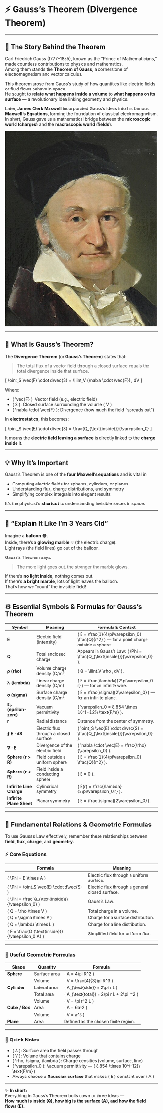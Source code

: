 # ⚡ Gauss’s Theorem (Divergence Theorem)

---

## 📜 The Story Behind the Theorem

Carl Friedrich Gauss (1777–1855), known as the “Prince of Mathematicians,” made countless contributions to physics and mathematics.  
Among them stands the **Theorem of Gauss**, a cornerstone of electromagnetism and vector calculus.

This theorem arose from Gauss’s study of how quantities like electric fields or fluid flows behave in space.  
He sought to **relate what happens inside a volume** to **what happens on its surface** — a revolutionary idea linking geometry and physics.

Later, **James Clerk Maxwell** incorporated Gauss’s ideas into his famous **Maxwell’s Equations**, forming the foundation of classical electromagnetism.  
In short, Gauss gave us a mathematical bridge between the **microscopic world (charges)** and the **macroscopic world (fields)**.

![Carl Friedrich Gauss](./img/Carl_Friedrich_Gauss.jpg)

---

## 🧠 What Is Gauss’s Theorem?

The **Divergence Theorem** (or **Gauss’s Theorem**) states that:

> The total flux of a vector field through a closed surface equals the total divergence inside that surface.

\[
\oint_S \vec{F} \cdot d\vec{S} = \iiint_V (\nabla \cdot \vec{F}) \, dV
\]

Where:
- \( \vec{F} \): Vector field (e.g., electric field)
- \( S \): Closed surface surrounding the volume \( V \)
- \( \nabla \cdot \vec{F} \): Divergence (how much the field “spreads out”)

In **electrostatics**, this becomes:

\[
\oint_S \vec{E} \cdot d\vec{S} = \frac{Q_{\text{inside}}}{\varepsilon_0}
\]

It means the **electric field leaving a surface** is directly linked to the **charge inside** it.

---

## 💡 Why It’s Important

Gauss’s Theorem is one of the **four Maxwell’s equations** and is vital in:
- Computing electric fields for spheres, cylinders, or planes  
- Understanding flux, charge distributions, and symmetry  
- Simplifying complex integrals into elegant results  

It’s the physicist’s **shortcut** to understanding invisible forces in space.

---

## 🧒 “Explain It Like I’m 3 Years Old”

Imagine a **balloon** 🟠.  
Inside, there’s a **glowing marble** 💡 (the electric charge).  
Light rays (the field lines) go out of the balloon.

Gauss’s Theorem says:
> The more light goes out, the stronger the marble glows.

If there’s **no light inside**, nothing comes out.  
If there’s **a bright marble**, lots of light leaves the balloon.  
That’s how we “count” the invisible field!

---

## ⚙️ Essential Symbols & Formulas for Gauss’s Theorem

| Symbol | Meaning | Formula & Context |
|--------|----------|------------------|
| **E** | Electric field (intensity) | \( E = \frac{1}{4\pi\varepsilon_0} \frac{Q}{r^2} \) — for a point charge outside a sphere. |
| **Q** | Total enclosed charge | Appears in Gauss’s Law: \( \Phi = \frac{Q_{\text{inside}}}{\varepsilon_0} \). |
| **ρ (rho)** | Volume charge density (C/m³) | \( Q = \iiint_V \rho \, dV \). |
| **λ (lambda)** | Linear charge density (C/m) | \( E = \frac{\lambda}{2\pi\varepsilon_0 r} \) — for an infinite wire. |
| **σ (sigma)** | Surface charge density (C/m²) | \( E = \frac{\sigma}{2\varepsilon_0} \) — for an infinite plane. |
| **ε₀ (epsilon-zero)** | Vacuum permittivity | \( \varepsilon_0 = 8.854 \times 10^{-12}\ \text{F/m} \). |
| **r** | Radial distance | Distance from the center of symmetry. |
| **∮ E · dS** | Electric flux through a closed surface | \( \oint_S \vec{E} \cdot d\vec{S} = \frac{Q_{\text{inside}}}{\varepsilon_0} \). |
| **∇ · E** | Divergence of the electric field | \( \nabla \cdot \vec{E} = \frac{\rho}{\varepsilon_0} \). |
| **Sphere (r > R)** | Field outside a uniform sphere | \( E = \frac{1}{4\pi\varepsilon_0} \frac{Q}{r^2} \). |
| **Sphere (r < R)** | Field inside a conducting sphere | \( E = 0 \). |
| **Infinite Line Charge** | Cylindrical symmetry | \( E(r) = \frac{\lambda}{2\pi\varepsilon_0 r} \). |
| **Infinite Plane Sheet** | Planar symmetry | \( E = \frac{\sigma}{2\varepsilon_0} \). |

---

## 📘 Fundamental Relations & Geometric Formulas

To use Gauss’s Law effectively, remember these relationships between **field**, **flux**, **charge**, and **geometry**.

### ⚡ Core Equations

| Formula | Meaning |
|----------|----------|
| \( \Phi = E \times A \) | Electric flux through a uniform surface. |
| \( \Phi = \oint_S \vec{E} \cdot d\vec{S} \) | Electric flux through a general closed surface. |
| \( \Phi = \frac{Q_{\text{inside}}}{\varepsilon_0} \) | Gauss’s Law. |
| \( Q = \rho \times V \) | Total charge in a volume. |
| \( Q = \sigma \times A \) | Charge for a surface distribution. |
| \( Q = \lambda \times L \) | Charge for a line distribution. |
| \( E = \frac{Q_{\text{inside}}}{\varepsilon_0 A} \) | Simplified field for uniform flux. |

---

### 📐 Useful Geometric Formulas

| Shape | Quantity | Formula |
|--------|-----------|----------|
| **Sphere** | Surface area | \( A = 4\pi R^2 \) |
| | Volume | \( V = \frac{4}{3}\pi R^3 \) |
| **Cylinder** | Lateral area | \( A_{\text{side}} = 2\pi r L \) |
| | Total area | \( A_{\text{total}} = 2\pi r L + 2\pi r^2 \) |
| | Volume | \( V = \pi r^2 L \) |
| **Cube / Box** | Area | \( A = 6a^2 \) |
| | Volume | \( V = a^3 \) |
| **Plane** | Area | Defined as the chosen finite region. |

---

### 🧠 Quick Notes

- \( A \): Surface area the field passes through  
- \( V \): Volume that contains charge  
- \( \rho, \sigma, \lambda \): Charge densities (volume, surface, line)  
- \( \varepsilon_0 \): Vacuum permittivity — \( 8.854 \times 10^{-12}\ \text{F/m} \)  
- Always choose a **Gaussian surface** that makes \( E \) constant over \( A \)

---

✨ **In short:**  
Everything in Gauss’s Theorem boils down to three ideas —  
**How much is inside (Q), how big is the surface (A), and how the field flows (E).**
